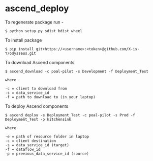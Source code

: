 
# ascend_deploy

To regenerate package run -
````shell
$ python setup.py sdist bdist_wheel
````
To install package
````shell
$ pip install git+https://<username>:<token>@github.com/X-is-Y/odysseus.git

````
To download Ascend components
````shell
$ ascend_download -c poal-pilot -s Development -f Deployment_Test

where 

-c = client to download from
-s = data_service_id
-f = path to download to (in your laptop)

````
To deploy Ascend components
````shell
$ ascend_deploy -e Deployment_Test -c poal-pilot -s Prod -f Deployment_Test -p kitchensink

where 

-e = path of resource folder in laptop
-c = client destination
-s = data_service_id (target)
-f = dataflow_id
-p = previous_data_service_id (source)

````
